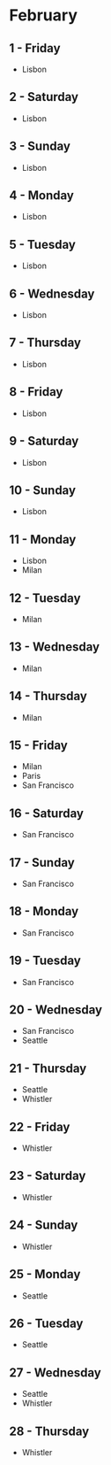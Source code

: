 # February

## 1 - Friday
  - Lisbon

## 2 - Saturday
  - Lisbon

## 3 - Sunday
  - Lisbon

## 4 - Monday
  - Lisbon

## 5 - Tuesday
  - Lisbon

## 6 - Wednesday
  - Lisbon

## 7 - Thursday
  - Lisbon

## 8 - Friday
  - Lisbon

## 9 - Saturday
  - Lisbon

## 10 - Sunday
  - Lisbon

## 11 - Monday
  - Lisbon
  - Milan

## 12 - Tuesday
  - Milan

## 13 - Wednesday
  - Milan

## 14 - Thursday
  - Milan

## 15 - Friday
  - Milan
  - Paris
  - San Francisco

## 16 - Saturday
  - San Francisco

## 17 - Sunday
  - San Francisco

## 18 - Monday
  - San Francisco

## 19 - Tuesday
  - San Francisco

## 20 - Wednesday
  - San Francisco
  - Seattle

## 21 - Thursday
  - Seattle
  - Whistler

## 22 - Friday
  - Whistler

## 23 - Saturday
  - Whistler

## 24 - Sunday
  - Whistler

## 25 - Monday
  - Seattle

## 26 - Tuesday
  - Seattle

## 27 - Wednesday
  - Seattle
  - Whistler

## 28 - Thursday
  - Whistler
